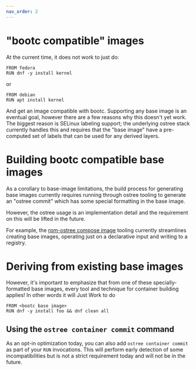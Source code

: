```yaml
---
nav_order: 2
---
```


# "bootc compatible" images

At the current time, it does not work to just do:
```
FROM fedora
RUN dnf -y install kernel
```
or
```
FROM debian
RUN apt install kernel
```

And get an image compatible with bootc.  Supporting any base image
is an eventual goal, however there are a few reasons why
this doesn't yet work.  The biggest reason is SELinux
labeling support; the underlying ostree stack currently
handles this and requires that the "base image"
have a pre-computed set of labels that can be used
for any derived layers.

# Building bootc compatible base images

As a corollary to base-image limitations, the build process
for generating base images currently requires running
through ostree tooling to generate an "ostree commit"
which has some special formatting in the base image.

However, the ostree usage is an implementation detail
and the requirement on this will be lifted in the future.

For example, the [rpm-ostree compose image](https://coreos.github.io/rpm-ostree/container/#creating-base-images)
tooling currently streamlines creating base images, operating just
on a declarative input and writing to a registry.

# Deriving from existing base images

However, it's important to emphasize that from one
of these specially-formatted base images, every
tool and technique for container building applies!
In other words it will Just Work to do
```
FROM <bootc base image>
RUN dnf -y install foo && dnf clean all 
```

## Using the `ostree container commit` command

As an opt-in optimization today, you can also add `ostree container commit`
as part of your `RUN` invocations.   This will perform early detection
of some incompatibilities but is not a strict requirement today and will not be
in the future.


